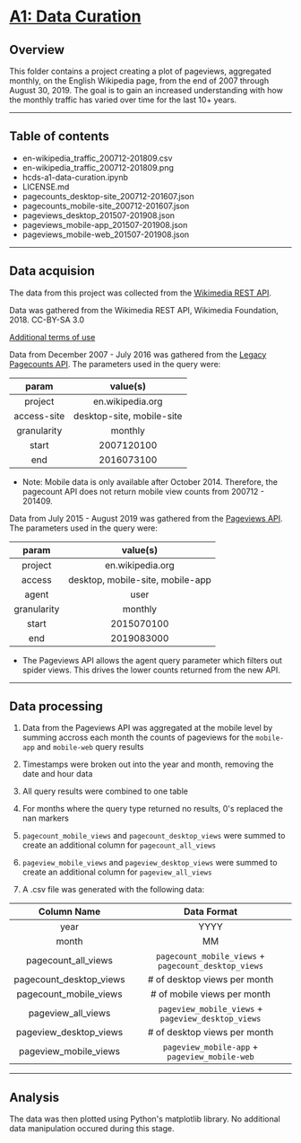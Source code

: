 # [A1: Data Curation](https://wiki.communitydata.science/Human_Centered_Data_Science_(Fall_2019)/Assignments#A1:_Data_curation)

## Overview

This folder contains a project creating a plot of pageviews, aggregated monthly, on the English Wikipedia page, from the end of 2007 through August 30, 2019. The goal is to gain an increased understanding with how the monthly traffic has varied over time for the last 10+ years.

----

## Table of contents

* en-wikipedia_traffic_200712-201809.csv
* en-wikipedia_traffic_200712-201809.png
* hcds-a1-data-curation.ipynb
* LICENSE.md
* pagecounts_desktop-site_200712-201607.json
* pagecounts_mobile-site_200712-201607.json
* pageviews_desktop_201507-201908.json
* pageviews_mobile-app_201507-201908.json
* pageviews_mobile-web_201507-201908.json

----

## Data acquision

The data from this project was collected from the [Wikimedia REST API](https://www.mediawiki.org/wiki/REST_API).

Data was gathered from the Wikimedia REST API,
Wikimedia Foundation, 2018. CC-BY-SA 3.0

[Additional terms of use](https://foundation.wikimedia.org/wiki/Terms_of_Use/en)

Data from December 2007 - July 2016 was gathered from the [Legacy Pagecounts API](https://wikimedia.org/api/rest_v1/#/Legacy%20data).
The parameters used in the query were:

|param|value(s)|
|:-----------:|:--------------:|
|project|en.wikipedia.org|
|access-site|desktop-site, mobile-site|
|granularity|monthly|
|start|2007120100|
|end|2016073100|

* Note: Mobile data is only available after October 2014. Therefore, the pagecount API does not return mobile view counts from 200712 - 201409.


Data from July 2015 - August 2019 was gathered from the [Pageviews API](https://wikimedia.org/api/rest_v1/#/Pageviews%20data).
The parameters used in the query were:

|param|value(s)|
|:-----------:|:--------------:|
|project|en.wikipedia.org|
|access|desktop, mobile-site, mobile-app|
|agent|user|
|granularity|monthly|
|start|2015070100|
|end|2019083000|

* The Pageviews API allows the agent query parameter which filters out spider views. This drives the lower counts returned from the new API.

----

## Data processing

1. Data from the Pageviews API was aggregated at the mobile level by summing accross each month the counts of pageviews for the `mobile-app` and `mobile-web` query results

2. Timestamps were broken out into the year and month, removing the date and hour data 

3. All query results were combined to one table

4. For months where the query type returned no results, 0's replaced the nan markers

5. `pagecount_mobile_views` and `pagecount_desktop_views` were summed to create an additional column for `pagecount_all_views` 

6. `pageview_mobile_views` and `pageview_desktop_views` were summed to create an additional column for `pageview_all_views` 

7. A .csv file was generated with the following data:

|Column Name|Data Format|
|:-----------------:|:---------------:|
|year|YYYY|
|month|MM|
|pagecount_all_views|`pagecount_mobile_views` + `pagecount_desktop_views`|
|pagecount_desktop_views|# of desktop views per month|
|pagecount_mobile_views|# of mobile views per month|
|pageview_all_views|`pageview_mobile_views` + `pageview_desktop_views`|
|pageview_desktop_views|# of desktop views per month|
|pageview_mobile_views|`pageview_mobile-app` + `pageview_mobile-web`|

----

## Analysis

The data was then plotted using Python's matplotlib library. No additional data manipulation occured during this stage.